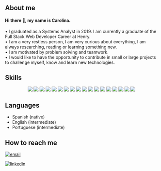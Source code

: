 ## About me

#### Hi there 👋, my name is Carolina.
• I graduated as a Systems Analyst in 2019. I am currently a graduate of the Full Stack Web Developer Career at Henry.
<br>
• I am a very restless person, I am very curious about everything, I am always researching, reading or learning something new.
<br>
• I am motivated by problem solving and teamwork.
<br>
• I would like to have the opportunity to contribute in small or large projects to challenge myself, know and learn new technologies.


## Skills
<p align="center">
<img src ="https://img.shields.io/badge/-HTML5-E34F26?style=flat&logo=html5&logoColor=white"> 
<img src = "https://img.shields.io/badge/-CSS3-1572B6?style=flat&logo=css3&logoColor=white">
<img src="https://img.shields.io/badge/-Scss-CC6699?style=flat&logo=sass&logoColor=white">
<img src="https://img.shields.io/badge/-Bootstrap-563D7C?style=flat&logo=bootstrap&logoColor=white">
  <img src="https://img.shields.io/badge/-jQuery-FFFFFF?style=flat&logo=jquery&logoColor=086FB7">
<img src="https://img.shields.io/badge/-JavaScript-eed718?style=flat&logo=javascript&logoColor=ffffff">
<img src="https://img.shields.io/badge/-React.js-000000?style=flat&logo=react&logoColor=00c8ff">
<img src="https://img.shields.io/badge/-Redux-5E4194?style=flat&logo=redux&logoColor=FFFFFF">
<img src="https://img.shields.io/badge/-Node.js-3C873A?style=flat&logo=Node.js&logoColor=white">
<img src="https://img.shields.io/badge/-Express-787878?style=flat&logo=express">
<img src="https://img.shields.io/badge/-Sequelize-1572B6?style=flat&logo=sequelize&logoColor=FFFFFF">
<img src="https://img.shields.io/badge/-PostgreSQL-326590?style=flat&logo=postgresql&logoColor=FFFFFF">
<img src="https://img.shields.io/badge/-Mongoose-880000?style=flat">
<img src="https://img.shields.io/badge/MongoDB-C9DDCA?style=flat&logo=mongodb">
<img src="https://img.shields.io/badge/-SQL Server-1E71B5?style=flat&logo=microsoftsqlserver&logoColor=FFFFFF">
  <img src="http://img.shields.io/badge/-Mocha-896241?style=flat&logo=mocha&logoColor=FFFFFF">
<img src="http://img.shields.io/badge/-Git-F1502F?style=flat&logo=git&logoColor=FFFFFF">
<img src="http://img.shields.io/badge/-Github-000000?style=flat&logo=github&logoColor=FFFFFF">
</p>

## Languages

- Spanish (native)
- English (intermediate)
- Portuguese (intermediate)


## How to reach me

[<img src='https://img.shields.io/badge/Email-Carolina%20Arce-blue' alt='email'>](mailto:caro.n.arce@gmail.com) 

[<img src='https://img.shields.io/badge/--linkedin?label=LinkedIn&logo=LinkedIn&style=social' alt='linkedin'>](https://www.linkedin.com/in/carolinanarce/)  

